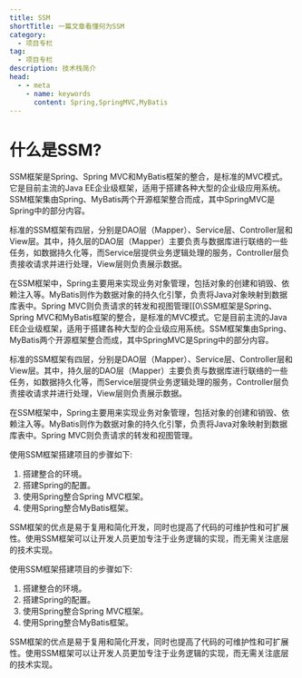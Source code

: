 ```yaml
---
title: SSM
shortTitle: 一篇文章看懂何为SSM
category:
  - 项目专栏
tag:
  - 项目专栏
description: 技术栈简介
head:
  - - meta
    - name: keywords
      content: Spring,SpringMVC,MyBatis
--- 
```

# 什么是SSM?
SSM框架是Spring、Spring MVC和MyBatis框架的整合，是标准的MVC模式。它是目前主流的Java EE企业级框架，适用于搭建各种大型的企业级应用系统。SSM框架集由Spring、MyBatis两个开源框架整合而成，其中SpringMVC是Spring中的部分内容。

标准的SSM框架有四层，分别是DAO层（Mapper）、Service层、Controller层和View层。其中，持久层的DAO层（Mapper）主要负责与数据库进行联络的一些任务，如数据持久化等，而Service层提供业务逻辑处理的服务，Controller层负责接收请求并进行处理，View层则负责展示数据。

在SSM框架中，Spring主要用来实现业务对象管理，包括对象的创建和销毁、依赖注入等。MyBatis则作为数据对象的持久化引擎，负责将Java对象映射到数据库表中。Spring MVC则负责请求的转发和视图管理[[0\SSM框架是Spring、Spring MVC和MyBatis框架的整合，是标准的MVC模式。它是目前主流的Java EE企业级框架，适用于搭建各种大型的企业级应用系统。SSM框架集由Spring、MyBatis两个开源框架整合而成，其中SpringMVC是Spring中的部分内容。

标准的SSM框架有四层，分别是DAO层（Mapper）、Service层、Controller层和View层。其中，持久层的DAO层（Mapper）主要负责与数据库进行联络的一些任务，如数据持久化等，而Service层提供业务逻辑处理的服务，Controller层负责接收请求并进行处理，View层则负责展示数据。

在SSM框架中，Spring主要用来实现业务对象管理，包括对象的创建和销毁、依赖注入等。MyBatis则作为数据对象的持久化引擎，负责将Java对象映射到数据库表中。Spring MVC则负责请求的转发和视图管理。

使用SSM框架搭建项目的步骤如下:

1. 搭建整合的环境。
2. 搭建Spring的配置。
3. 使用Spring整合Spring MVC框架。
4. 使用Spring整合MyBatis框架。

SSM框架的优点是易于复用和简化开发，同时也提高了代码的可维护性和可扩展性。使用SSM框架可以让开发人员更加专注于业务逻辑的实现，而无需关注底层的技术实现。

使用SSM框架搭建项目的步骤如下:

1. 搭建整合的环境。
2. 搭建Spring的配置。
3. 使用Spring整合Spring MVC框架。
4. 使用Spring整合MyBatis框架。

SSM框架的优点是易于复用和简化开发，同时也提高了代码的可维护性和可扩展性。使用SSM框架可以让开发人员更加专注于业务逻辑的实现，而无需关注底层的技术实现。